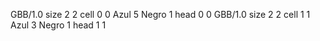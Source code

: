 <gs-board without-header> GBB/1.0
size 2 2
cell 0 0 Azul 5 Negro 1 
head 0 0
 </gs-board>
<gs-board without-header> GBB/1.0
size 2 2
cell 1 1 Azul 3 Negro 1
head 1 1 </gs-board>
